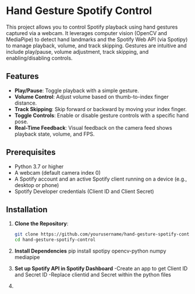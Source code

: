 # Hand Gesture Spotify Control

This project allows you to control Spotify playback using hand gestures captured via a webcam. It leverages computer vision (OpenCV and MediaPipe) to detect hand landmarks and the Spotify Web API (via Spotipy) to manage playback, volume, and track skipping. Gestures are intuitive and include play/pause, volume adjustment, track skipping, and enabling/disabling controls.

## Features
- **Play/Pause**: Toggle playback with a simple gesture.
- **Volume Control**: Adjust volume based on thumb-to-index finger distance.
- **Track Skipping**: Skip forward or backward by moving your index finger.
- **Toggle Controls**: Enable or disable gesture controls with a specific hand pose.
- **Real-Time Feedback**: Visual feedback on the camera feed shows playback state, volume, and FPS.

## Prerequisites
- Python 3.7 or higher
- A webcam (default camera index 0)
- A Spotify account and an active Spotify client running on a device (e.g., desktop or phone)
- Spotify Developer credentials (Client ID and Client Secret)

## Installation

1. **Clone the Repository**:
   ```bash
   git clone https://github.com/yourusername/hand-gesture-spotify-control.git
   cd hand-gesture-spotify-control

2. **Install Dependencies**
   pip install spotipy opencv-python numpy mediapipe

3. **Set up Spotify API in Spotify Dashboard**
   -Create an app to get Client ID and Secret ID
   -Replace clientid and Secret within the python files

5. 
